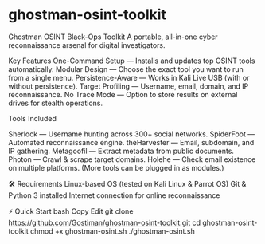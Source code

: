 # ghostman-osint-toolkit
Ghostman OSINT Black-Ops Toolkit A portable, all-in-one cyber reconnaissance arsenal for digital investigators.

Key Features
One-Command Setup — Installs and updates top OSINT tools automatically.
Modular Design — Choose the exact tool you want to run from a single menu.
Persistence-Aware — Works in Kali Live USB (with or without persistence).
Target Profiling — Username, email, domain, and IP reconnaissance.
No Trace Mode — Option to store results on external drives for stealth operations.

Tools Included

Sherlock — Username hunting across 300+ social networks.
SpiderFoot — Automated reconnaissance engine.
theHarvester — Email, subdomain, and IP gathering.
Metagoofil — Extract metadata from public documents.
Photon — Crawl & scrape target domains.
Holehe — Check email existence on multiple platforms.
(More tools can be plugged in as modules.)

🛠 Requirements
Linux-based OS (tested on Kali Linux & Parrot OS)
Git & Python 3 installed
Internet connection for online reconnaissance

⚡ Quick Start
bash
Copy
Edit
git clone https://github.com/Gostiman/ghostman-osint-toolkit.git
cd ghostman-osint-toolkit
chmod +x ghostman-osint.sh
./ghostman-osint.sh
